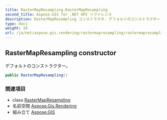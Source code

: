 ```yaml
---
title: RasterMapResampling.RasterMapResampling
second_title: Aspose.GIS for .NET API リファレンス
description: RasterMapResampling コンストラクタ. デフォルトのコンストラクター
type: docs
weight: 10
url: /ja/net/aspose.gis.rendering/rastermapresampling/rastermapresampling/
---
```

## RasterMapResampling constructor

デフォルトのコンストラクター。

```csharp
public RasterMapResampling()
```

### 関連項目

* class [RasterMapResampling](../)
* 名前空間 [Aspose.Gis.Rendering](../../rastermapresampling/)
* 組み立て [Aspose.GIS](../../../)


